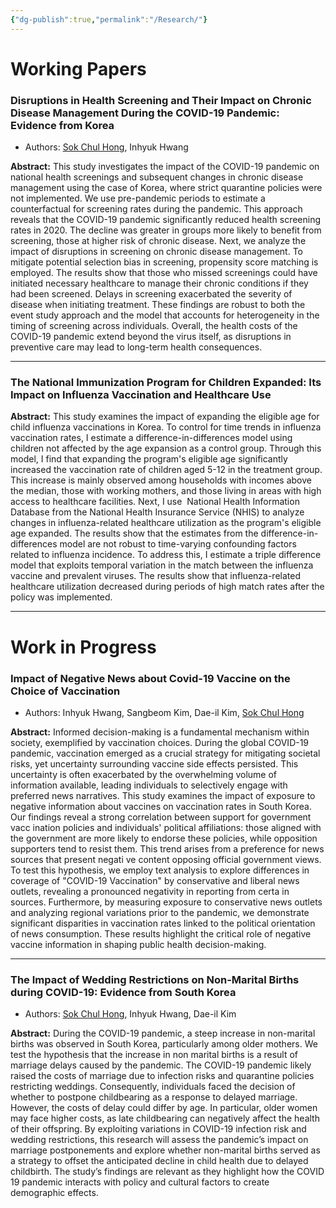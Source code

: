 ```yaml
---
{"dg-publish":true,"permalink":"/Research/"}
---
```


# Working Papers

### Disruptions in Health Screening and Their Impact on Chronic Disease Management During the COVID-19 Pandemic: Evidence from Korea

- Authors: [Sok Chul Hong](https://sites.google.com/site/sokchulhong/), Inhyuk Hwang

**Abstract:**
This study investigates the impact of the COVID-19 pandemic on national health screenings and subsequent changes in chronic disease management using the case of Korea, where strict quarantine policies were not implemented. We use pre-pandemic periods to estimate a counterfactual for screening rates during the pandemic. This approach reveals that the COVID-19 pandemic significantly reduced health screening rates in 2020. The decline was greater in groups more likely to benefit from screening, those at higher risk of chronic disease. Next, we analyze the impact of disruptions in screening on chronic disease management. To mitigate potential selection bias in screening, propensity score matching is employed. The results show that those who missed screenings could have initiated necessary healthcare to manage their chronic conditions if they had been screened. Delays in screening exacerbated the severity of disease when initiating treatment. These findings are robust to both the event study approach and the model that accounts for heterogeneity in the timing of screening across individuals. Overall, the health costs of the COVID-19 pandemic extend beyond the virus itself, as disruptions in preventive care may lead to long-term health consequences.

---
### The National Immunization Program for Children Expanded: Its Impact on Influenza Vaccination and Healthcare Use

**Abstract:**
This study examines the impact of expanding the eligible age for child influenza vaccinations in Korea. To control for time trends in influenza vaccination rates, I estimate a difference-in-differences model using children not affected by the age expansion as a control group. Through this model, I find that expanding the program's eligible age significantly increased the vaccination rate of children aged 5-12 in the treatment group. This increase is mainly observed among households with incomes above the median, those with working mothers, and those living in areas with high access to healthcare facilities. Next, I use  National Health Information Database from the National Health Insurance Service (NHIS) to analyze changes in influenza-related healthcare utilization as the program's eligible age expanded. The results show that the estimates from the difference-in-differences model are not robust to time-varying confounding factors related to influenza incidence. To address this, I estimate a triple difference model that exploits temporal variation in the match between the influenza vaccine and prevalent viruses. The results show that influenza-related healthcare utilization decreased during periods of high match rates after the policy was implemented.

---

# Work in Progress

### Impact of Negative News about Covid-19 Vaccine on the Choice of Vaccination

- Authors: Inhyuk Hwang, Sangbeom Kim, Dae-il Kim, [Sok Chul Hong](https://sites.google.com/site/sokchulhong/)

**Abstract:**
 Informed decision-making is a fundamental mechanism within society, exemplified by vaccination choices. During the global COVID-19 pandemic, vaccination emerged as a crucial strategy for mitigating societal risks, yet uncertainty surrounding vaccine side effects persisted. This uncertainty is often exacerbated by the overwhelming volume of information available, leading individuals to selectively engage with preferred news narratives. This study examines the impact of exposure to negative information about vaccines on vaccination rates in South Korea. Our findings reveal a strong correlation between support for government vacc ination policies and individuals' political affiliations: those aligned with the government are more likely to endorse these policies, while opposition supporters tend to resist them. This trend arises from a preference for news sources that present negati ve content opposing official government views. To test this hypothesis, we employ text analysis to explore differences in coverage of "COVID-19 Vaccination" by conservative and liberal news outlets, revealing a pronounced negativity in reporting from certa in sources. Furthermore, by measuring exposure to conservative news outlets and analyzing regional variations prior to the pandemic, we demonstrate significant disparities in vaccination rates linked to the political orientation of news consumption. These results highlight the critical role of negative vaccine information in shaping public health decision-making.

---
### The Impact of Wedding Restrictions on Non-Marital Births during COVID-19: Evidence from South Korea

- Authors: [Sok Chul Hong](https://sites.google.com/site/sokchulhong/), Inhyuk Hwang, Dae-il Kim

**Abstract:**
During the COVID-19 pandemic, a steep increase in non-marital births was observed in South Korea, particularly among older mothers. We test the hypothesis that the increase in non marital births is a result of marriage delays caused by the pandemic. The COVID-19 pandemic likely raised the costs of marriage due to infection risks and quarantine policies restricting weddings. Consequently, individuals faced the decision of whether to postpone childbearing as a response to delayed marriage. However, the costs of delay could differ by age. In particular, older women may face higher costs, as late childbearing can negatively affect the health of their offspring. By exploiting variations in COVID-19 infection risk and wedding restrictions, this research will assess the pandemic’s impact on marriage postponements and explore whether non-marital births served as a strategy to offset the anticipated decline in child health due to delayed childbirth. The study’s findings are relevant as they highlight how the COVID 19 pandemic interacts with policy and cultural factors to create demographic effects.


